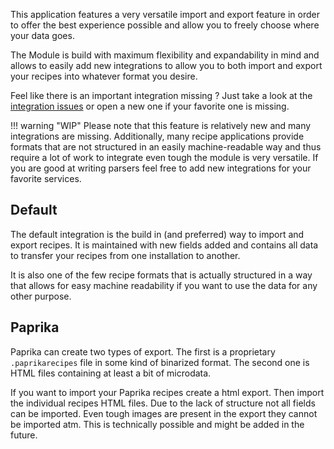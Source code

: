 This application features a very versatile import and export feature in order 
to offer the best experience possible and allow you to freely choose where your data goes.

The Module is build with maximum flexibility and expandability in mind and allows to easily add new
integrations to allow you to both import and export your recipes into whatever format you desire.

Feel like there is an important integration missing ? Just take a look at the [integration issues](https://github.com/vabene1111/recipes/issues?q=is%3Aissue+is%3Aopen+label%3Aintegration) or open a new one
if your favorite one is missing.

!!! warning "WIP"
    Please note that this feature is relatively new and many integrations are missing.
    Additionally, many recipe applications provide formats that are not structured in an easily machine-readable way
    and thus require a lot of work to integrate even tough the module is very versatile.
    If you are good at writing parsers feel free to add new integrations for your favorite services.


## Default
The default integration is the build in (and preferred) way to import and export recipes.
It is maintained with new fields added and contains all data to transfer your recipes from one installation to another.

It is also one of the few recipe formats that is actually structured in a way that allows for 
easy machine readability if you want to use the data for any other purpose. 

## Paprika
Paprika can create two types of export. The first is a proprietary `.paprikarecipes` file in some kind of binarized format.
The second one is HTML files containing at least a bit of microdata.

If you want to import your Paprika recipes create a html export. Then import the individual recipes HTML files.
Due to the lack of structure not all fields can be imported. 
Even tough images are present in the export they cannot be imported atm. This is technically possible and might be 
added in the future.